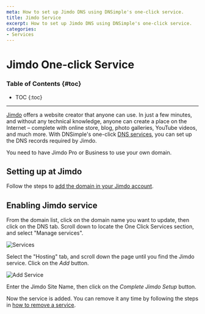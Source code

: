 ```yaml
---
meta: How to set up Jimdo DNS using DNSimple's one-click service.
title: Jimdo Service
excerpt: How to set up Jimdo DNS using DNSimple's one-click service.
categories:
- Services
---
```


# Jimdo One-click Service

### Table of Contents {#toc}

* TOC
{:toc}

---

[Jimdo](https://www.jimdo.com) offers a website creator that anyone can use. In just a few minutes, and without any technical knowledge, anyone can create a place on the Internet – complete with online store, blog, photo galleries, YouTube videos, and much more. With DNSimple's one-click [DNS services](/categories/services/), you can set up the DNS records required by Jimdo.

<info>
You need to have Jimdo Pro or Business to use your own domain.
</info>


## Setting up at Jimdo

Follow the steps to [add the domain in your Jimdo account](https://help.jimdo.com/hc/en-us/articles/115005533943).


## Enabling Jimdo service

From the domain list, click on the domain name you want to update, then click on the DNS tab. Scroll down to locate the One Click Services section, and select "Manage services".

![Services](/files/services-dns-page-add.png)

Select the "Hosting" tab, and scroll down the page until you find the Jimdo service. Click on the *Add* button.

![Add Service](/files/services-jimdo.png)

Enter the Jimdo Site Name, then click on the *Complete Jimdo Setup* button.

Now the service is added. You can remove it any time by following the steps in [how to remove a service](/articles/services/#removing-services).
